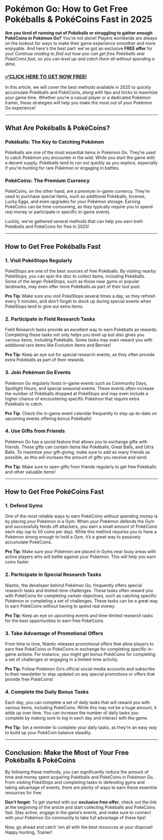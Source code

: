 # Pokémon Go: How to Get Free Pokéballs & PokéCoins Fast in 2025

**Are you tired of running out of Pokéballs or struggling to gather enough PokéCoins in Pokémon Go?** You're not alone! Players worldwide are always on the lookout for ways to make their game experience smoother and more enjoyable. And here's the best part: we've got an exclusive **FREE offer** for you! *Continue reading to find out how you can get free Pokéballs and PokéCoins fast, so you can level up and catch them all without spending a dime.*

### [✅CLICK HERE TO GET NOW FREE!](https://freeforyou.xyz/pokemon/go/free/)

In this article, we will cover the best methods available in 2025 to quickly accumulate Pokéballs and PokéCoins, along with tips and tricks to maximize your game time. Whether you’re a casual player or a dedicated Pokémon trainer, these strategies will help you make the most out of your Pokémon Go experience!

---

## What Are Pokéballs & PokéCoins?

### Pokéballs: The Key to Catching Pokémon

Pokéballs are one of the most essential items in Pokémon Go. They’re used to catch Pokémon you encounter in the wild. While you start the game with a decent supply, Pokéballs tend to run out quickly as you explore, especially if you're hunting for rare Pokémon or engaging in battles.

### PokéCoins: The Premium Currency

PokéCoins, on the other hand, are a premium in-game currency. They’re used to purchase special items, such as additional Pokéballs, Incense, Lucky Eggs, and even upgrades for your Pokémon storage. Earning PokéCoins can be time-consuming, as they typically require you to spend real money or participate in specific in-game events.

Luckily, we’ve gathered several methods that can help you earn both Pokéballs and PokéCoins for free in 2025!

---

## How to Get Free Pokéballs Fast

### 1. **Visit PokéStops Regularly**

PokéStops are one of the best sources of free Pokéballs. By visiting nearby PokéStops, you can spin the disc to collect items, including Pokéballs. Some of the larger PokéStops, such as those near gyms or popular landmarks, may even offer more Pokéballs as part of their loot pool.

**Pro Tip**: Make sure you visit PokéStops several times a day, as they refresh every 5 minutes, and don't forget to stock up during special events when PokéStops tend to give out extra items.

### 2. **Participate in Field Research Tasks**

Field Research tasks provide an excellent way to earn Pokéballs as rewards. Completing these tasks not only helps you level up but also gives you various items, including Pokéballs. Some tasks may even reward you with additional rare items like Evolution Items and Berries!

**Pro Tip**: Keep an eye out for special research events, as they often provide extra Pokéballs as part of their rewards.

### 3. **Join Pokémon Go Events**

Pokémon Go regularly hosts in-game events such as Community Days, Spotlight Hours, and special seasonal events. These events often increase the number of Pokéballs dropped at PokéStops and may even include a higher chance of encountering specific Pokémon that require extra Pokéballs to catch.

**Pro Tip**: Check the in-game event calendar frequently to stay up-to-date on upcoming events offering bonus Pokéballs!

### 4. **Use Gifts from Friends**

Pokémon Go has a social feature that allows you to exchange gifts with friends. These gifts can contain items like Pokéballs, Great Balls, and Ultra Balls. To maximize your gift-giving, make sure to add as many friends as possible, as this will increase the amount of gifts you receive and send.

**Pro Tip**: Make sure to open gifts from friends regularly to get free Pokéballs and other valuable items!

---

## How to Get Free PokéCoins Fast

### 1. **Defend Gyms**

One of the most reliable ways to earn PokéCoins without spending money is by placing your Pokémon in a Gym. When your Pokémon defends the Gym and successfully fends off attackers, you earn a small amount of PokéCoins each day (up to 50 coins per day). While this method requires you to have a Pokémon strong enough to hold a Gym, it’s a great way to passively accumulate PokéCoins.

**Pro Tip**: Make sure your Pokémon are placed in Gyms near busy areas with active players who will battle against your Pokémon. This will help you earn coins faster.

### 2. **Participate in Special Research Tasks**

Niantic, the developer behind Pokémon Go, frequently offers special research tasks and limited-time challenges. These tasks often reward you with PokéCoins for completing certain objectives, such as catching specific Pokémon or completing a set of challenges. These tasks can be a great way to earn PokéCoins without having to spend real money.

**Pro Tip**: Keep an eye on upcoming events and time-limited research tasks for the best opportunities to earn free PokéCoins.

### 3. **Take Advantage of Promotional Offers**

From time to time, Niantic releases promotional offers that allow players to earn free PokéCoins or PokéCoins in exchange for completing specific in-game actions. For instance, you might get bonus PokéCoins for completing a set of challenges or engaging in a limited-time activity.

**Pro Tip**: Follow Pokémon Go’s official social media accounts and subscribe to their newsletter to stay updated on any special promotions or offers that provide free PokéCoins!

### 4. **Complete the Daily Bonus Tasks**

Each day, you can complete a set of daily tasks that will reward you with various items, including PokéCoins. While this may not be a huge amount, it adds up over time. You can increase the number of daily tasks you complete by making sure to log in each day and interact with the game.

**Pro Tip**: Set a reminder to complete your daily tasks, as they’re an easy way to build up your PokéCoin balance steadily.

---

## Conclusion: Make the Most of Your Free Pokéballs & PokéCoins

By following these methods, you can significantly reduce the amount of time and money spent acquiring Pokéballs and PokéCoins in Pokémon Go. From visiting PokéStops and completing tasks to defending gyms and taking advantage of events, there are plenty of ways to earn these essential resources for free.

**Don’t forget**: To get started with our **exclusive free offer**, check out the link at the beginning of the article and start collecting Pokéballs and PokéCoins fast. Stay active, engage in the game’s events, and make sure to connect with your Pokémon Go community to take full advantage of these tips!

Now, go ahead and catch 'em all with the best resources at your disposal! Happy hunting, Trainer!
